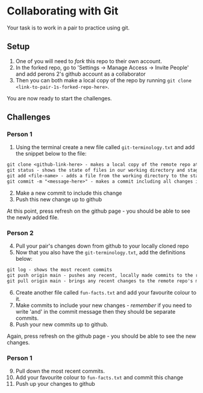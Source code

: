 # Collaborating with Git

Your task is to work in a pair to practice using git.

## Setup

1. One of you will need to _fork_ this repo to their own account.
2. In the forked repo, go to 'Settings -> Manage Access -> Invite People' and add perons 2's github account as a collaborator
3. Then you can both make a local copy of the repo by running `git clone <link-to-pair-1s-forked-repo-here>`.

You are now ready to start the challenges.

## Challenges

### Person 1

1. Using the terminal create a new file called `git-terminology.txt` and add the snippet below to the file:

```txt
git clone <github-link-here> - makes a local copy of the remote repo at the specified link
git status - shows the state of files in our working directory and staging area
git add <file-name> - adds a file from the working directory to the staging area
git commit -m "<message-here>" - makes a commit including all changes in the staging area
```

2. Make a new commit to include this change
3. Push this new change up to github

At this point, press refresh on the github page - you should be able to see the newly added file.

### Person 2

4. Pull your pair's changes down from github to your locally cloned repo
5. Now that you also have the `git-terminology.txt`, add the definitions below:

```txt
git log - shows the most recent commits
git push origin main - pushes any recent, locally made commits to the remote repo ('origin') on the main branch
git pull origin main - brings any recent changes to the remote repo's main branch into your local repo
```

6. Create another file called `fun-facts.txt` and add your favourite colour to it.
7. Make commits to include your new changes - _remember_ if you need to write 'and' in the commit message then they should be separate commits.
8. Push your new commits up to github.

Again, press refresh on the github page - you should be able to see the new changes.

### Person 1

9. Pull down the most recent commits.
10. Add your favourite colour to `fun-facts.txt` and commit this change
11. Push up your changes to github
